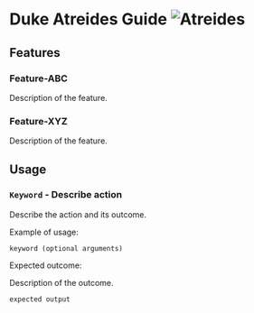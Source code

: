 # Duke Atreides Guide ![Atreides](https://i.pinimg.com/originals/a8/86/10/a8861028676de1e4f70c617e4e41dcd0.png) 

## Features 

### Feature-ABC

Description of the feature.

### Feature-XYZ

Description of the feature.

## Usage

### `Keyword` - Describe action

Describe the action and its outcome.

Example of usage: 

`keyword (optional arguments)`

Expected outcome:

Description of the outcome.

```
expected output
```
